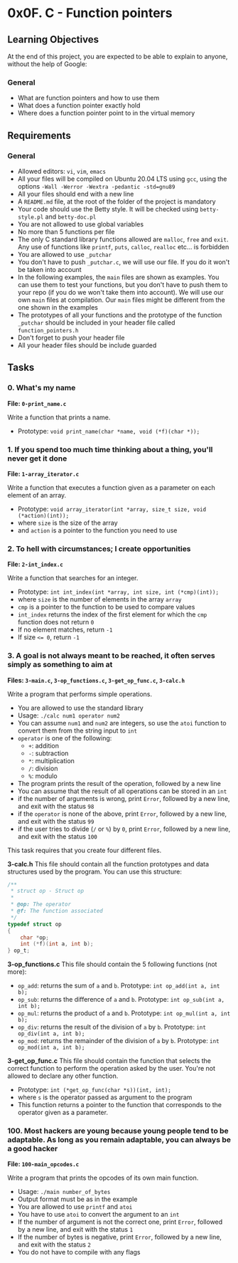 # 0x0F. C - Function pointers

## Learning Objectives

At the end of this project, you are expected to be able to explain to anyone, without the help of Google:

### General
- What are function pointers and how to use them
- What does a function pointer exactly hold
- Where does a function pointer point to in the virtual memory

## Requirements

### General
- Allowed editors: `vi`, `vim`, `emacs`
- All your files will be compiled on Ubuntu 20.04 LTS using `gcc`, using the options `-Wall -Werror -Wextra -pedantic -std=gnu89`
- All your files should end with a new line
- A `README.md` file, at the root of the folder of the project is mandatory
- Your code should use the Betty style. It will be checked using `betty-style.pl` and `betty-doc.pl`
- You are not allowed to use global variables
- No more than 5 functions per file
- The only C standard library functions allowed are `malloc`, `free` and `exit`. Any use of functions like `printf`, `puts`, `calloc`, `realloc` etc… is forbidden
- You are allowed to use `_putchar`
- You don't have to push `_putchar.c`, we will use our file. If you do it won't be taken into account
- In the following examples, the `main` files are shown as examples. You can use them to test your functions, but you don't have to push them to your repo (if you do we won't take them into account). We will use our own `main` files at compilation. Our `main` files might be different from the one shown in the examples
- The prototypes of all your functions and the prototype of the function `_putchar` should be included in your header file called `function_pointers.h`
- Don't forget to push your header file
- All your header files should be include guarded

## Tasks

### 0. What's my name
**File: `0-print_name.c`**

Write a function that prints a name.
- Prototype: `void print_name(char *name, void (*f)(char *));`

### 1. If you spend too much time thinking about a thing, you'll never get it done
**File: `1-array_iterator.c`**

Write a function that executes a function given as a parameter on each element of an array.
- Prototype: `void array_iterator(int *array, size_t size, void (*action)(int));`
- where `size` is the size of the array
- and `action` is a pointer to the function you need to use

### 2. To hell with circumstances; I create opportunities
**File: `2-int_index.c`**

Write a function that searches for an integer.
- Prototype: `int int_index(int *array, int size, int (*cmp)(int));`
- where `size` is the number of elements in the array `array`
- `cmp` is a pointer to the function to be used to compare values
- `int_index` returns the index of the first element for which the `cmp` function does not return `0`
- If no element matches, return `-1`
- If size `<= 0`, return `-1`

### 3. A goal is not always meant to be reached, it often serves simply as something to aim at
**Files: `3-main.c`, `3-op_functions.c`, `3-get_op_func.c`, `3-calc.h`**

Write a program that performs simple operations.
- You are allowed to use the standard library
- Usage: `./calc num1 operator num2`
- You can assume `num1` and `num2` are integers, so use the `atoi` function to convert them from the string input to `int`
- `operator` is one of the following:
  - `+`: addition
  - `-`: subtraction
  - `*`: multiplication
  - `/`: division
  - `%`: modulo
- The program prints the result of the operation, followed by a new line
- You can assume that the result of all operations can be stored in an `int`
- if the number of arguments is wrong, print `Error`, followed by a new line, and exit with the status `98`
- if the `operator` is none of the above, print `Error`, followed by a new line, and exit with the status `99`
- if the user tries to divide (`/` or `%`) by `0`, print `Error`, followed by a new line, and exit with the status `100`

This task requires that you create four different files.

**3-calc.h**
This file should contain all the function prototypes and data structures used by the program. You can use this structure:
```c
/**
 * struct op - Struct op
 *
 * @op: The operator
 * @f: The function associated
 */
typedef struct op
{
    char *op;
    int (*f)(int a, int b);
} op_t;
```

**3-op_functions.c**
This file should contain the 5 following functions (not more):
- `op_add`: returns the sum of `a` and `b`. Prototype: `int op_add(int a, int b);`
- `op_sub`: returns the difference of `a` and `b`. Prototype: `int op_sub(int a, int b);`
- `op_mul`: returns the product of `a` and `b`. Prototype: `int op_mul(int a, int b);`
- `op_div`: returns the result of the division of `a` by `b`. Prototype: `int op_div(int a, int b);`
- `op_mod`: returns the remainder of the division of `a` by `b`. Prototype: `int op_mod(int a, int b);`

**3-get_op_func.c**
This file should contain the function that selects the correct function to perform the operation asked by the user. You're not allowed to declare any other function.
- Prototype: `int (*get_op_func(char *s))(int, int);`
- where `s` is the operator passed as argument to the program
- This function returns a pointer to the function that corresponds to the operator given as a parameter.

### 100. Most hackers are young because young people tend to be adaptable. As long as you remain adaptable, you can always be a good hacker
**File: `100-main_opcodes.c`**

Write a program that prints the opcodes of its own main function.
- Usage: `./main number_of_bytes`
- Output format must be as in the example
- You are allowed to use `printf` and `atoi`
- You have to use `atoi` to convert the argument to an `int`
- If the number of argument is not the correct one, print `Error`, followed by a new line, and exit with the status `1`
- If the number of bytes is negative, print `Error`, followed by a new line, and exit with the status `2`
- You do not have to compile with any flags
